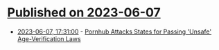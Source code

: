 # [Published on 2023-06-07](index.md)

* [2023-06-07, 17:31:00](https://news.slashdot.org/story/23/06/07/1731223/pornhub-attacks-states-for-passing-unsafe-age-verification-laws?utm_source=rss1.0mainlinkanon&utm_medium=feed) - [Pornhub Attacks States for Passing 'Unsafe' Age-Verification Laws](https://news.slashdot.org/story/23/06/07/1731223/pornhub-attacks-states-for-passing-unsafe-age-verification-laws?utm_source=rss1.0mainlinkanon&utm_medium=feed)
